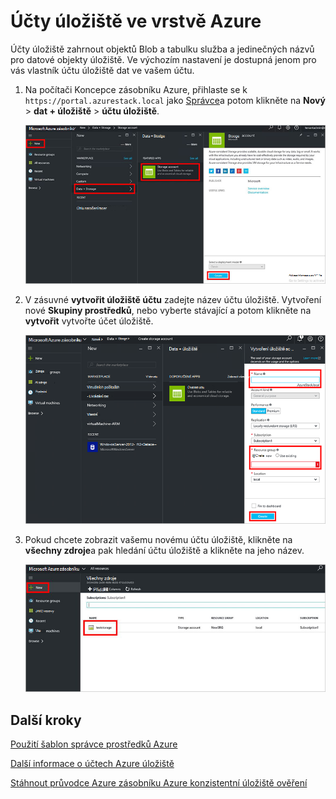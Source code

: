 <properties
    pageTitle="Účty úložiště ve vrstvě Azure | Microsoft Azure"
    description="Naučte se vytvořit účet úložiště Azure vrstvě."
    services="azure-stack"
    documentationCenter=""
    authors="ErikjeMS"
    manager="byronr"
    editor=""/>

<tags
    ms.service="azure-stack"
    ms.workload="na"
    ms.tgt_pltfrm="na"
    ms.devlang="na"
    ms.topic="get-started-article"
    ms.date="09/26/2016"
    ms.author="erikje"/>

# <a name="storage-accounts-in-azure-stack"></a>Účty úložiště ve vrstvě Azure

Účty úložiště zahrnout objektů Blob a tabulku služba a jedinečných názvů pro datové objekty úložiště. Ve výchozím nastavení je dostupná jenom pro vás vlastník účtu úložiště dat ve vašem účtu.

1.  Na počítači Koncepce zásobníku Azure, přihlaste se k `https://portal.azurestack.local` jako [Správce](azure-stack-connect-azure-stack.md#log-in-as-a-service-administrator)a potom klikněte na **Nový** > **dat + úložiště** > **účtu úložiště**.

    ![](media/azure-stack-provision-storage-account/image01.png)

2.  V zásuvné **vytvořit úložiště účtu** zadejte název účtu úložiště. Vytvoření nové **Skupiny prostředků**, nebo vyberte stávající a potom klikněte na **vytvořit** vytvořte účet úložiště.

    ![](media/azure-stack-provision-storage-account/image02.png)

3. Pokud chcete zobrazit vašemu novému účtu úložiště, klikněte na **všechny zdroje**a pak hledání účtu úložiště a klikněte na jeho název.

    ![](media/azure-stack-provision-storage-account/image03.png)
    
## <a name="next-steps"></a>Další kroky

[Použití šablon správce prostředků Azure](azure-stack-arm-templates.md)

[Další informace o účtech Azure úložiště](../storage/storage-create-storage-account.md)

[Stáhnout průvodce Azure zásobníku Azure konzistentní úložiště ověření](http://aka.ms/azurestacktp1doc)
